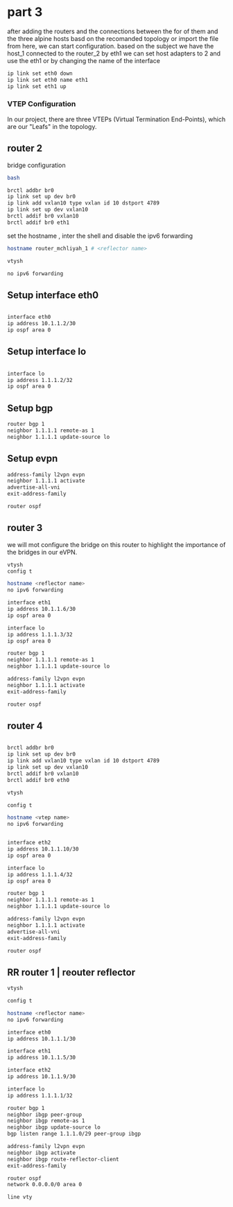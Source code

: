 # part 3

after adding the routers and the connections between the for of them and the three alpine hosts basd on the recomanded topology or import the file from here, we can start configuration.
based on the subject we have the host_1 connected to the router_2 by eth1 
we can set host adapters to 2 and use the eth1 or by changing the name of the interface 

```bash
ip link set eth0 down
ip link set eth0 name eth1
ip link set eth1 up

```

### VTEP Configuration
In our project, there are three VTEPs (Virtual Termination End-Points), which are our "Leafs" in the topology.

## router 2
bridge configuration

``` bash
bash

brctl addbr br0 
ip link set up dev br0
ip link add vxlan10 type vxlan id 10 dstport 4789
ip link set up dev vxlan10
brctl addif br0 vxlan10
brctl addif br0 eth1
```

set the hostname , inter the shell and disable the ipv6 forwarding

```bash
hostname router_mchliyah_1 # <reflector name>

vtysh

no ipv6 forwarding
```
## Setup interface eth0
```bash

interface eth0
ip address 10.1.1.2/30
ip ospf area 0
```

## Setup interface lo
``` bash

interface lo
ip address 1.1.1.2/32
ip ospf area 0
```

## Setup bgp
```bash
router bgp 1
neighbor 1.1.1.1 remote-as 1
neighbor 1.1.1.1 update-source lo
```

## Setup evpn
```bash
address-family l2vpn evpn
neighbor 1.1.1.1 activate
advertise-all-vni
exit-address-family

router ospf
```

## router 3
we will mot configure the bridge on this router to highlight the importance of the bridges in our eVPN.

``` bash
vtysh
config t

hostname <reflector name> 
no ipv6 forwarding

interface eth1
ip address 10.1.1.6/30
ip ospf area 0

interface lo
ip address 1.1.1.3/32
ip ospf area 0

router bgp 1
neighbor 1.1.1.1 remote-as 1
neighbor 1.1.1.1 update-source lo

address-family l2vpn evpn
neighbor 1.1.1.1 activate
exit-address-family

router ospf

```

## router 4

``` bash

brctl addbr br0
ip link set up dev br0
ip link add vxlan10 type vxlan id 10 dstport 4789
ip link set up dev vxlan10
brctl addif br0 vxlan10
brctl addif br0 eth0

vtysh 

config t

hostname <vtep name> 
no ipv6 forwarding


interface eth2
ip address 10.1.1.10/30
ip ospf area 0

interface lo
ip address 1.1.1.4/32
ip ospf area 0

router bgp 1
neighbor 1.1.1.1 remote-as 1
neighbor 1.1.1.1 update-source lo

address-family l2vpn evpn
neighbor 1.1.1.1 activate
advertise-all-vni
exit-address-family

router ospf
```


## RR router 1 | reouter reflector

```bash 
vtysh

config t

hostname <reflector name>
no ipv6 forwarding

interface eth0
ip address 10.1.1.1/30

interface eth1
ip address 10.1.1.5/30

interface eth2
ip address 10.1.1.9/30

interface lo
ip address 1.1.1.1/32

router bgp 1
neighbor ibgp peer-group
neighbor ibgp remote-as 1
neighbor ibgp update-source lo
bgp listen range 1.1.1.0/29 peer-group ibgp

address-family l2vpn evpn
neighbor ibgp activate
neighbor ibgp route-reflector-client
exit-address-family

router ospf
network 0.0.0.0/0 area 0

line vty
```